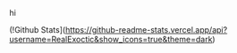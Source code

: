 hi



(!Github Stats](https://github-readme-stats.vercel.app/api?username=RealExoctic&show_icons=true&theme=dark)
